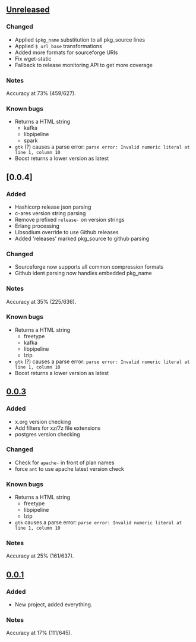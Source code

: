 ## [Unreleased]
### Changed
- Applied `$pkg_name` substitution to all pkg_source lines
- Applied `$_url_base` transformations
- Added more formats for sourceforge URIs
- Fix wget-static
- Fallback to release monitoring API to get more coverage

### Notes
Accuracy at 73% (459/627).

### Known bugs
- Returns a HTML string
  - kafka
  - libpipeline
  - spark
- `gtk` (?) causes a parse error: `parse error: Invalid numeric literal at line 1, column 10`
- Boost returns a lower version as latest

## [0.0.4]
### Added
- Hashicorp release json parsing
- c-ares version string parsing
- Remove prefixed `release-` on version strings
- Erlang processing
- Libsodium override to use Github releases
- Added 'releases' marked pkg_source to github parsing

### Changed
- Sourceforge now supports all common compression formats
- Github ident parsing now handles embedded pkg_name

### Notes
Accuracy at 35% (225/636).

### Known bugs
- Returns a HTML string
  - freetype
  - kafka
  - libpipeline
  - lzip
- `gtk` (?) causes a parse error: `parse error: Invalid numeric literal at line 1, column 10`
- Boost returns a lower version as latest

## [0.0.3]
### Added
- x.org version checking
- Add filters for xz/7z file extensions
- postgres version checking

### Changed
- Check for `apache-` in front of plan names
- force `ant` to use apache latest version check

### Known bugs
- Returns a HTML string
  - freetype
  - libpipeline
  - lzip
- `gtk` causes a parse error: `parse error: Invalid numeric literal at line 1, column 10`

### Notes
Accuracy at 25% (161/637).

## [0.0.1]
### Added
- New project, added everything.

### Notes
Accuracy at 17% (111/645).

[Unreleased]: https://github.com/predominant/groundskeeper/compare/0.0.1...HEAD
[0.0.1]: https://github.com/predominant/groudskeeper/releases/tag/0.0.1
[0.0.3]: https://github.com/predominant/groudskeeper/releases/tag/0.0.3
